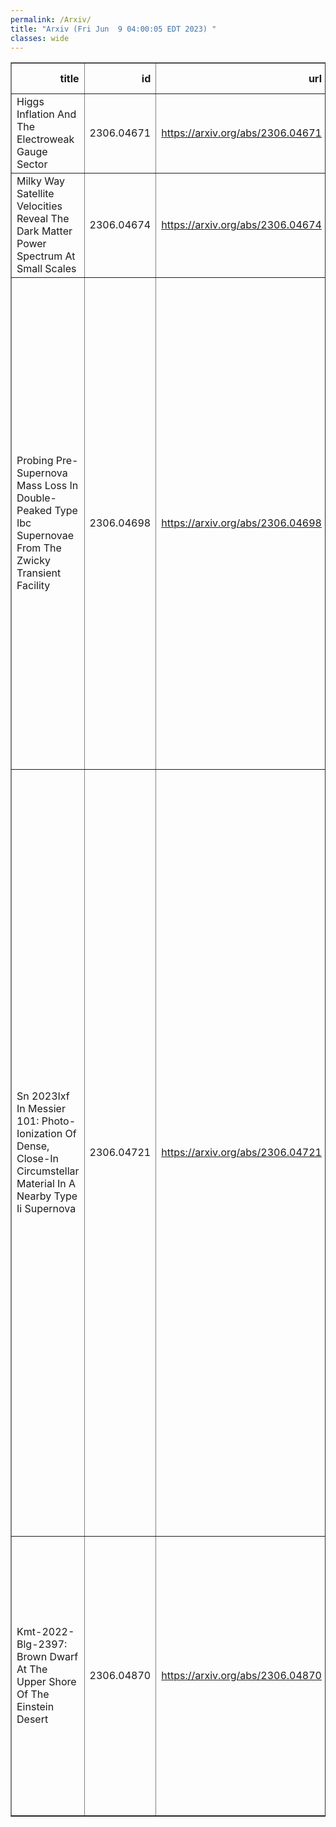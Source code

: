 ```yaml
---
permalink: /Arxiv/
title: "Arxiv (Fri Jun  9 04:00:05 EDT 2023) "
classes: wide
---
```

<table border="1" class="dataframe">
  <thead>
    <tr style="text-align: right;">
      <th>title</th>
      <th>id</th>
      <th>url</th>
      <th>authors</th>
      <th>Local Authors</th>
    </tr>
  </thead>
  <tbody>
    <tr>
      <td>Higgs Inflation And The Electroweak Gauge Sector</td>
      <td>2306.04671</td>
      <td><a href="https://arxiv.org/abs/2306.04671" target="_blank">https://arxiv.org/abs/2306.04671</a></td>
      <td>Stephon Alexander, Cyril Creque-Sarbinowski, Humberto Gilmer, Katherine Freese</td>
      <td>Humberto Gilmer</td>
    </tr>
    <tr>
      <td>Milky Way Satellite Velocities Reveal The Dark Matter Power Spectrum At   Small Scales</td>
      <td>2306.04674</td>
      <td><a href="https://arxiv.org/abs/2306.04674" target="_blank">https://arxiv.org/abs/2306.04674</a></td>
      <td>Ivan Esteban, Annika H. G. Peter, Stacy Y. Kim</td>
      <td>Ivan Esteban</td>
    </tr>
    <tr>
      <td>Probing Pre-Supernova Mass Loss In Double-Peaked Type Ibc Supernovae   From The Zwicky Transient Facility</td>
      <td>2306.04698</td>
      <td><a href="https://arxiv.org/abs/2306.04698" target="_blank">https://arxiv.org/abs/2306.04698</a></td>
      <td>Kaustav K. Das, Mansi M. Kasliwal, Jesper Sollerman, Christoffer Fremling, I. Irani, Shing-Chi Leung, Sheng Yang, Samantha Wu, Jim Fuller, Shreya Anand, Igor Andreoni, C. Barbarino, Thomas G. Brink, Kishalay De, Alison Dugas, Steven L. Groom, George Helou, K-Ryan Hinds, Anna Y. Q. Ho, Viraj Karambelkar, S. R. Kulkarni, Daniel A. Perley, Josiah Purdum, Nicolas Regnault, Steve Schulze, Yashvi Sharma, Tawny Sit, Gokul P. Srinivasaragavan, Robert Stein, Kirsty Taggart, Leonardo Tartaglia, Anastasios Tzanidakis, Avery Wold, Lin Yan, Yuhan Yao, Jeffry Zolkower</td>
      <td>Tawny Sit</td>
    </tr>
    <tr>
      <td>Sn 2023Ixf In Messier 101: Photo-Ionization Of Dense, Close-In   Circumstellar Material In A Nearby Type Ii Supernova</td>
      <td>2306.04721</td>
      <td><a href="https://arxiv.org/abs/2306.04721" target="_blank">https://arxiv.org/abs/2306.04721</a></td>
      <td>W. V. Jacobson-Galan, L. Dessart, R. Margutti, R. Chornock, R. J. Foley, C. D. Kilpatrick, D. O. Jones, K. Taggart, C. R. Angus, S. Bhattacharjee, L. A. Braff, D. Brethauer, A. J. Burgasser, F. Cao, C. M. Carlile, K. C. Chambers, D. A. Coulter, E. Dominguez-Ruiz, C. B. Dickinson, T. De Boer, A. Gagliano, C. Gall, H. Gao, E. L. Gates, S. Gomez, M. Guolo, M. R. J. Halford, J. Hjorth, M. E. Huber, M. N. Johnson, P. R. Karpoor, T. Laskar, N Lebaron, Z. Li, Y. Lin, S. D. Loch, P. D. Lynam, E. A. Magnier, P. Maloney, D. J. Matthews, M. Mcdonald, H. -Y. Miao, D. Milisavljevic, Y. -C. Pan, S. Pradyumna, C. L. Ransome, J. M. Rees, A. Rest, C. Rojas-Bravo, N. R. Sandford, L. Sandoval Ascencio, S. Sanjaripour, A. Savino, H. Sears, N. Sharei, S. J. Smartt, E. R. Softich, C. A. Theissen, S. Tinyanont, H. Tohfa, V. A. Villar, Q. Wang, R. J. Wainscoat, A. L. Westerling, E. Wiston, M. A. Wozniak, S. K. Yadavalli, Y. Zenati</td>
      <td>Marshall Johnson</td>
    </tr>
    <tr>
      <td>Kmt-2022-Blg-2397: Brown Dwarf At The Upper Shore Of The Einstein Desert</td>
      <td>2306.04870</td>
      <td><a href="https://arxiv.org/abs/2306.04870" target="_blank">https://arxiv.org/abs/2306.04870</a></td>
      <td>Andrew Gould, Yoon-Hyun Ryu, Jennifer C. Yee, Michael D. Albrow, Sun-Ju Chung, Cheongho Han, Kyu-Ha Hwang, Youn Kil Jung, In-Gu Shin, Yossi Shvartzvald, Hongjing Yang, Weicheng Zang, Sang-Mok Cha, Dong-Jin Kim, Seung-Lee Kim, Chung-Uk Lee, Dong-Joo Lee, Yongseok Lee, Byeong-Gon Park, Richard W. Pogge</td>
      <td>Andrew Gould, Richard Pogge</td>
    </tr>
  </tbody>
</table>